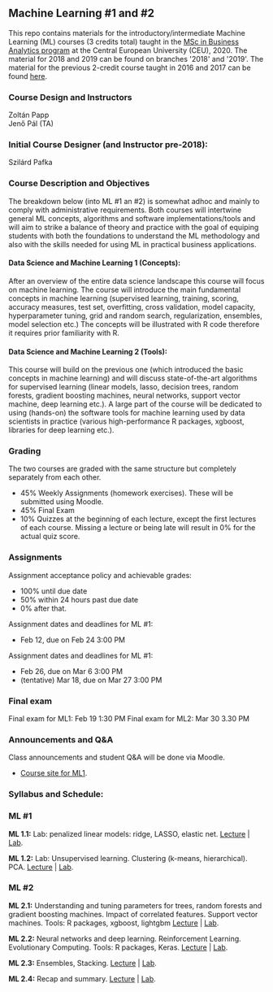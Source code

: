 ## Machine Learning #1 and #2

This repo contains materials for the introductory/intermediate Machine Learning (ML) courses (3 credits total) taught in the
[MSc in Business Analytics program](https://economics.ceu.edu/program/master-science-business-analytics)
at the Central European University (CEU), 2020.
The material for 2018 and 2019 can be found on branches '2018' and '2019'.
The material for the previous 2-credit course taught in 2016 and 2017 can be found
[here](https://github.com/szilard/teach-data-science-msc-analytics-ceu).

### Course Design and Instructors

Zoltán Papp <br>
Jenő Pál (TA)

### Initial Course Designer (and Instructor pre-2018):

Szilárd Pafka <br>

### Course Description and Objectives

The breakdown below (into ML #1 an #2) is somewhat adhoc and mainly to comply with administrative requirements.
Both courses will intertwine general ML concepts, algorithms and software implementations/tools and will
aim to strike a balance of theory and practice with the goal of equiping students with both the
foundations to understand the ML methodology and also with the skills needed for using ML in practical
business applications.

#### Data Science and Machine Learning 1 (Concepts):

After an overview of the entire data science landscape this course will focus on machine learning. The course will introduce the main fundamental concepts in machine learning (supervised learning, training, scoring, accuracy measures, test set, overfitting, cross validation, model capacity, hyperparameter tuning, grid and random search, regularization, ensembles, model selection etc.) The concepts will be illustrated with R code therefore it requires prior familiarity with R.

#### Data Science and Machine Learning 2 (Tools):

This course will build on the previous one (which introduced the basic concepts in machine learning) and will discuss state-of-the-art algorithms for supervised learning (linear models, lasso, decision trees, random forests, gradient boosting machines, neural networks, support vector machine, deep learning etc.). A large part of the course will be dedicated to using (hands-on) the software tools for machine learning used by data scientists in practice (various high-performance R packages, xgboost, libraries for deep learning etc.).

### Grading

The two courses are graded with the same structure but completely separately from each other.

- 45% Weekly Assignments (homework exercises). These will be submitted using Moodle.
- 45% Final Exam
- 10% Quizzes at the beginning of each lecture, except the first lectures of each course. Missing a lecture or being late will result in 0% for the actual quiz score.

### Assignments

Assignment acceptance policy and achievable grades:
- 100% until due date
- 50% within 24 hours past due date
- 0% after that.

Assignment dates and deadlines for ML #1:
- Feb 12, due on Feb 24 3:00 PM

Assignment dates and deadlines for ML #1:
- Feb 26, due on Mar 6 3:00 PM
- (tentative) Mar 18, due on Mar 27 3:00 PM

### Final exam

Final exam for ML1: Feb 19 1:30 PM
Final exam for ML2: Mar 30 3.30 PM

### Announcements and Q&A

Class announcements and student Q&A will be done via Moodle.
  * [Course site for ML1](https://ceulearning.ceu.edu/course/view.php?id=10606).

### Syllabus and Schedule:

### ML #1

**ML 1.1:**
Lab: penalized linear models: ridge, LASSO, elastic net.
[Lecture](ml.1.1/lect) | [Lab](ml.1.1/lab).

**ML 1.2:**
Lab: Unsupervised learning. Clustering (k-means, hierarchical). PCA.
[Lecture](ml.1.2/lect) | [Lab](ml.1.2/lab).

### ML #2

**ML 2.1:** Understanding and tuning parameters for trees, random forests and gradient boosting machines. Impact of correlated features. Support vector machines.
Tools: R packages, xgboost, lightgbm
[Lecture](ml.2.1/lect) | [Lab](ml.2.1/lab).

**ML 2.2:** Neural networks and deep learning. Reinforcement Learning. Evolutionary Computing.
Tools: R packages, Keras.
[Lecture](ml.2.2/lect) | [Lab](ml.2.2/lab).

**ML 2.3:** Ensembles, Stacking.
[Lecture](ml.2.3/lect) | [Lab](ml.2.3/lab).

**ML 2.4:** Recap and summary.
[Lecture](ml.2.4/lect) | [Lab](ml.2.4/lab).
